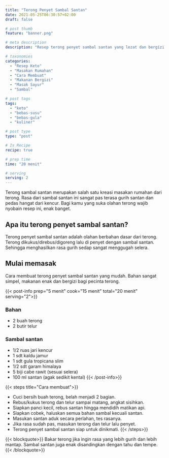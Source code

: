 ```yaml
---
title: "Terong Penyet Sambal Santan"
date: 2021-05-25T06:30:57+02:00
draft: false

# post thumb
feature: "banner.png"

# meta description
description: "Resep terong penyet sambal santan yang lezat dan bergizi. Cara membuat masakan rumahan ini sangat mudah untuk dipelajari."

# taxonomies
categories:
  - "Resep Keto"
  - "Masakan Rumahan"
  - "Cara Membuat"
  - "Makanan Bergizi"
  - "Masak Sayur"
  - "Sambal"

# post tags
tags:
  - "keto"
  - "bebas-susu"
  - "bebas-gula"
  - "kuliner"

# post type
type: "post"

# Is Recipe
recipe: true

# prep time
time: "20 menit"

# serving
serving: 2
---
```

Terong sambal santan merupakan salah satu kreasi masakan rumahan dari terong. Rasa dari sambal santan ini sangat pas terasa gurih santan dan pedas hangat dari kencur. Bagi kamu yang suka olahan terong wajib nyobain resep ini, enak banget.

## Apa itu terong penyet sambal santan?

Terong penyet sambal santan adalah olahan berbahan dasar dari terong. Terong dikukus/direbus/digoreng lalu di penyet dengan sambal santan. Sehingga menghasilkan rasa gurih sedap sangat menggugah selera.

## Mulai memasak

Cara membuat terong penyet sambal santan yang mudah. Bahan sangat simpel, makanan enak dan bergizi bagi pecinta terong.

{{< post-info prep="5 menit" cook="15 menit" total="20 menit" serving="2">}}

### Bahan

-   2 buah terong
-   2 butir telur

### Sambal santan

-   1/2 ruas jari kencur
-   1 sdt kaldu jamur
-   1 sdt gula tropicana slim
-   1/2 sdt garam himalaya
-   5 biji cabe rawit (sesuai selera)
-   100 ml santan (agak sedikit kental)
{{< /post-info>}}

{{< steps title="Cara membuat">}}
-   Cuci bersih buah terong, belah menjadi 2 bagian.
-   Rebus/kukus terong dan telur sampai matang, angkat sisihkan.
-   Siapkan panci kecil, rebus santan hingga mendidih matikan api.
-   Siapkan cobek, haluskan semua bahan sambal kecuali santan.
-   Masukan santan aduk secara perlahan, tes rasanya.
-   Jika rasa sudah pas, masukan terong dan telur lalu penyet.
-   Terong penyet sambal santan siap untuk dinikmati.
{{< /steps>}}

{{< blockquote>}}
Bakar terong jika ingin rasa yang lebih gurih dan lebih mantap. Sambal santan juga enak disandingkan dengan tahu dan tempe.
{{< /blockquote>}}